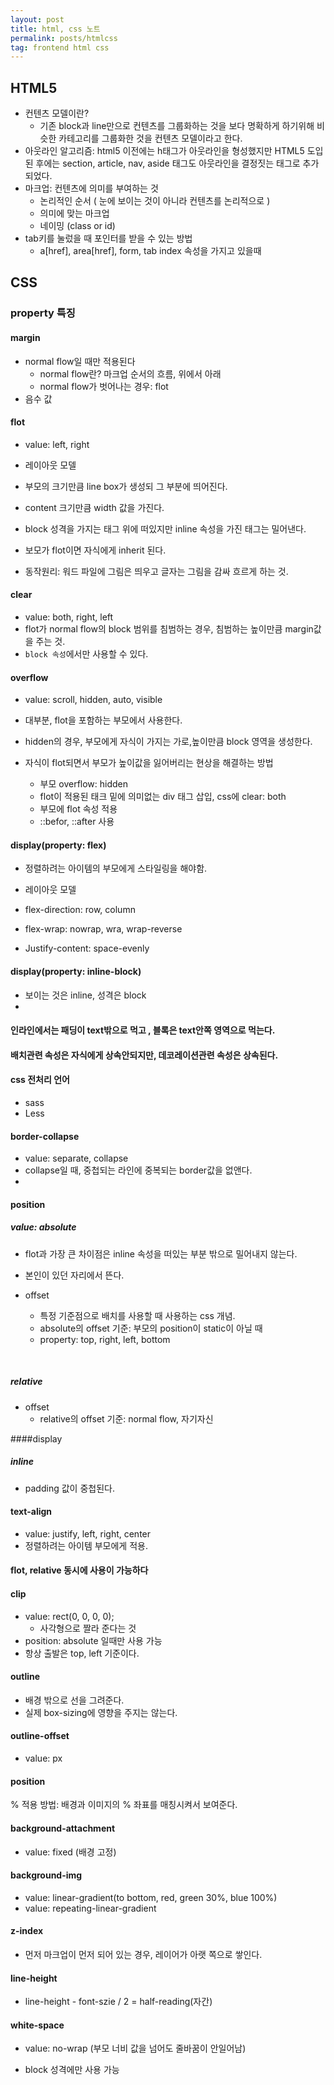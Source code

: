 ```yaml
---
layout: post
title: html, css 노트
permalink: posts/htmlcss
tag: frontend html css
---
```


## HTML5

* 컨텐츠 모델이란?
  * 기존 block과 line만으로 컨텐츠를 그룹화하는 것을 보다 명확하게 하기위해 비슷한 카테고리를 그룹화한 것을 컨텐츠 모델이라고 한다.
* 아웃라인 알고리즘: html5 이전에는 h태그가 아웃라인을 형성했지만 HTML5 도입된 후에는 section, article, nav, aside 태그도 아웃라인을 결정짓는 태그로 추가되었다.
* 마크업: 컨텐츠에 의미를 부여하는 것
  * 논리적인 순서 ( 눈에 보이는 것이 아니라 컨텐츠를 논리적으로 )
  * 의미에 맞는 마크업
  * 네이밍 (class or id)
* tab키를 눌렀을 때 포인터를 받을 수 있는 방법
  * a[href], area[href], form, tab index 속성을 가지고 있을때




## CSS

### property 특징

#### margin

* normal flow일 때만 적용된다
  * normal flow란? 마크업 순서의 흐름, 위에서 아래
  * normal flow가 벗어나는 경우: flot
* 음수 값



#### flot

* value: left, right
* 레이아웃 모델


* 부모의 크기만큼 line box가 생성되 그 부분에 띄어진다.
* content 크기만큼 width 값을 가진다.
* block 성격을 가지는 태그 위에 떠있지만 inline 속성을 가진 태그는 밀어낸다.
* 보모가 flot이면 자식에게 inherit 된다.
* 동작원리: 워드 파일에 그림은 띄우고 글자는 그림을 감싸 흐르게 하는 것.



#### clear

* value: both, right, left
* flot가 normal flow의 block 범위를 침범하는 경우, 침범하는 높이만큼 margin값을 주는 것.
*  `block 속성`에서만 사용할 수 있다.




#### overflow

* value: scroll, hidden, auto, visible

* 대부분, flot을 포함하는 부모에서 사용한다.

* hidden의 경우,  부모에게 자식이 가지는 가로,높이만큼 block 영역을 생성한다.

* 자식이 flot되면서 부모가 높이값을 잃어버리는 현상을 해결하는 방법

  * 부모 overflow: hidden
  * flot이 적용된 태크 밑에 의미없는 div 태그 삽입, css에 clear: both
  * 부모에 flot 속성 적용
  * ::befor, ::after 사용


#### display(property: flex)

* 정렬하려는 아이템의 부모에게 스타일링을 해야함.
* 레이아웃 모델


* flex-direction: row, column
* flex-wrap: nowrap, wra, wrap-reverse
* Justify-content: space-evenly




#### display(property: inline-block)

* 보이는 것은 inline, 성격은 block
* ​


#### 인라인에서는 패딩이 text밖으로 먹고 , 블록은 text안쪽 영역으로 먹는다.




#### 배치관련 속성은 자식에게 상속안되지만, 데코레이션관련 속성은 상속된다.



#### css 전처리 언어

* sass
* Less




#### border-collapse

* value:  separate, collapse
* collapse일 때, 중첩되는 라인에 중복되는 border값을 없앤다.
* ​



#### position

#####  value: absolute

* flot과 가장 큰 차이점은 inline 속성을 떠있는 부분 밖으로 밀어내지 않는다.
* 본인이 있던 자리에서 뜬다.



 * offset


   * 특정 기준점으로 배치를 사용할 때 사용하는 css 개념.
   * absolute의 offset 기준: 부모의 position이 static이 아닐 때
   * property: top, right, left, bottom


   ​

#####  relative

* offset
  * relative의 offset 기준: normal flow, 자기자신



####display

#####  inline

* padding 값이 중첩된다.



#### text-align

* value: justify, left, right, center
* 정렬하려는 아이템 부모에게 적용.




#### flot, relative 동시에 사용이 가능하다



#### clip

* value: rect(0, 0, 0, 0);
  * 사각형으로 짤라 준다는 것
* position: absolute 일때만 사용 가능
* 항상 출발은 top, left 기준이다.



#### outline

* 배경 밖으로 선을 그려준다.
* 실제 box-sizing에 영향을 주지는 않는다.



#### outline-offset

* value: px



#### position

% 적용 방법: 배경과 이미지의 % 좌표를 매칭시켜서 보여준다.



#### background-attachment

* value: fixed (배경 고정)





#### background-img

* value: linear-gradient(to bottom, red, green 30%, blue 100%)
* value: repeating-linear-gradient



#### z-index

* 먼저 마크업이 먼저 되어 있는 경우, 레이어가 아랫 쪽으로 쌓인다.



#### line-height

* line-height - font-szie / 2 = half-reading(자간)



#### white-space

*  value: no-wrap (부모 너비 값을 넘어도 줄바꿈이 안일어남)

* block 성격에만 사용 가능

  ​